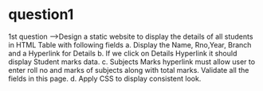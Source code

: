 # question1
1st question
-->Design a static website to display the details of all students in
    HTML Table with following fields
    a. Display the Name, Rno,Year, Branch and a Hyperlink for Details
    b. If we click on Details Hyperlink it should display Student marks data.
    c. Subjects Marks hyperlink must allow user to enter roll no and marks of subjects along with total marks. Validate all the fields in this page.
    d. Apply CSS to display consistent look.
